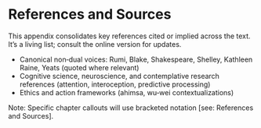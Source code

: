 # References and Sources

This appendix consolidates key references cited or implied across the text. It’s a living list; consult the online version for updates.

- Canonical non‑dual voices: Rumi, Blake, Shakespeare, Shelley, Kathleen Raine, Yeats (quoted where relevant)
- Cognitive science, neuroscience, and contemplative research references (attention, interoception, predictive processing)
- Ethics and action frameworks (ahimsa, wu‑wei contextualizations)

Note: Specific chapter callouts will use bracketed notation [see: References and Sources].

